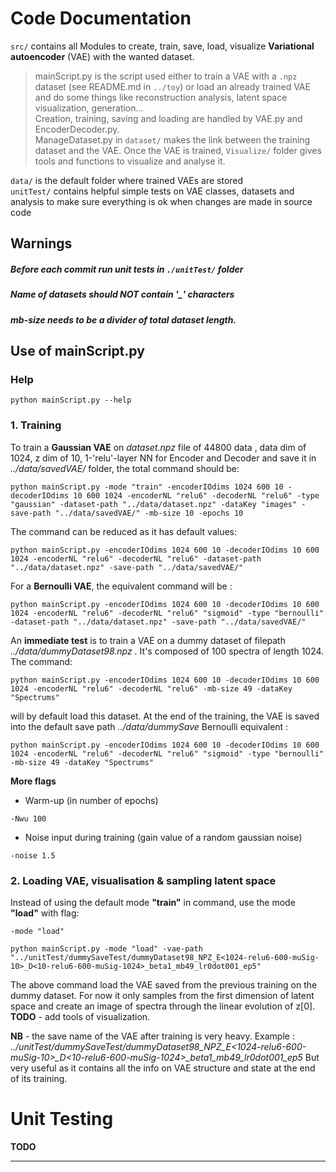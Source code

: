 # Code Documentation
`src/` contains all Modules to create, train, save, load, visualize **Variational autoencoder** (VAE) with the wanted dataset.

   > mainScript.py is the script used either to train a VAE with a `.npz` dataset (see README.md in `../toy`) or load an already trained VAE and do some things like reconstruction analysis, latent space visualization, generation...\
Creation, training, saving and loading are handled by VAE.py and EncoderDecoder.py.\
ManageDataset.py in `dataset/` makes the link between the training dataset and the VAE.
Once the VAE is trained, `Visualize/` folder gives tools and functions to visualize and analyse it.

`data/` is the default folder where trained VAEs are stored\
`unitTest/` contains helpful simple tests on VAE classes, datasets and analysis to make sure  everything is ok when changes are made in source code

## **Warnings**
##### Before each commit **run unit tests** in *`./unitTest/`* folder
##### Name of datasets **should NOT** contain '_' characters
##### **mb-size** needs to be a divider of total dataset length.

## **Use of mainScript.py**

### **Help**
```{r, engine='bash', count_lines}
python mainScript.py --help
```

### 1. Training
 To train a **Gaussian VAE** on *dataset.npz* file of  44800 data , data dim of 1024, z dim of 10, 1-'relu'-layer NN for Encoder and Decoder and save it in *../data/savedVAE/* folder, the total command should be:
```{r, engine='bash', count_lines}
python mainScript.py -mode "train" -encoderIOdims 1024 600 10 -decoderIOdims 10 600 1024 -encoderNL "relu6" -decoderNL "relu6" -type "gaussian" -dataset-path "../data/dataset.npz" -dataKey "images" -save-path "../data/savedVAE/" -mb-size 10 -epochs 10  
```
The command can be reduced as it has default values:

```{r, engine='bash', count_lines}
python mainScript.py -encoderIOdims 1024 600 10 -decoderIOdims 10 600 1024 -encoderNL "relu6" -decoderNL "relu6" -dataset-path "../data/dataset.npz" -save-path "../data/savedVAE/" 
```
 For a **Bernoulli VAE**, the equivalent command will be : 

```{r, engine='bash', count_lines}
python mainScript.py -encoderIOdims 1024 600 10 -decoderIOdims 10 600 1024 -encoderNL "relu6" -decoderNL "relu6" "sigmoid" -type "bernoulli" -dataset-path "../data/dataset.npz" -save-path "../data/savedVAE/" 
```

An **immediate test** is to train a VAE  on a dummy dataset of filepath *../data/dummyDataset98.npz* . It's composed of 100 spectra of length 1024. 
The command:
```{r, engine='bash', count_lines}
python mainScript.py -encoderIOdims 1024 600 10 -decoderIOdims 10 600 1024 -encoderNL "relu6" -decoderNL "relu6" -mb-size 49 -dataKey "Spectrums"
```
will by default load this dataset. At the end of the training, the VAE is saved into the default save path *../data/dummySave*
Bernoulli equivalent :
```{r, engine='bash', count_lines}
python mainScript.py -encoderIOdims 1024 600 10 -decoderIOdims 10 600 1024 -encoderNL "relu6" -decoderNL "relu6" "sigmoid" -type "bernoulli" -mb-size 49 -dataKey "Spectrums"
```
**More flags**
- Warm-up (in number of epochs)
```{r, engine='bash', count_lines}
-Nwu 100
```
- Noise input during training (gain value of a random gaussian noise)
```{r, engine='bash', count_lines}
-noise 1.5
```


### 2. Loading VAE, visualisation & sampling latent space
Instead of using the default mode **"train"** in command, use the mode **"load"** with flag:
```{r, engine='bash', count_lines}
-mode "load"
```
```{r, engine='bash', count_lines}
python mainScript.py -mode "load" -vae-path "../unitTest/dummySaveTest/dummyDataset98_NPZ_E<1024-relu6-600-muSig-10>_D<10-relu6-600-muSig-1024>_beta1_mb49_lr0dot001_ep5"
```
The above command load the VAE saved from the previous training on the dummy dataset. 
For now it only samples from the first dimension of latent space and create an image of spectra through the linear evolution of z[0].
**TODO** - add tools of visualization.

**NB** - the save name of the VAE after training is very heavy.
Example : *../unitTest/dummySaveTest/dummyDataset98_NPZ_E<1024-relu6-600-muSig-10>_D<10-relu6-600-muSig-1024>_beta1_mb49_lr0dot001_ep5*
But very useful as it contains all the info on VAE structure and state at the end of its training.

# **Unit Testing**
**TODO**

---









